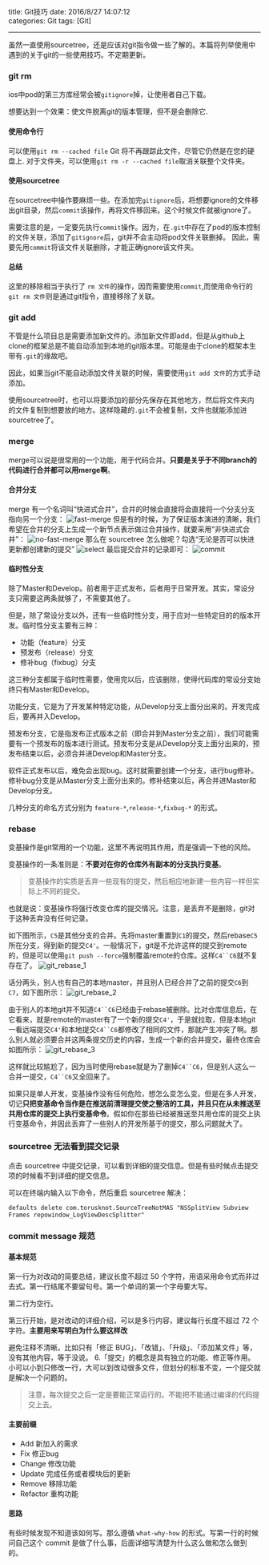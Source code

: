 title: Git技巧
date: 2016/8/27 14:07:12  
categories: Git
tags: [Git]

---

虽然一直使用sourcetree，还是应该对git指令做一些了解的。本篇将列举使用中遇到的关于git的一些使用技巧。不定期更新。

<!--more-->

### git rm
ios中pod的第三方库经常会被`gitignore`掉，让使用者自己下载。

想要达到一个效果：使文件脱离git的版本管理，但不是会删除它.



#### 使用命令行
可以使用`git rm --cached file`
Git 将不再跟踪此文件，尽管它仍然是在您的硬盘上.
对于文件夹，可以使用`git rm -r --cached file`取消关联整个文件夹。

#### 使用sourcetree
在sourcetree中操作要麻烦一些。在添加完`gitignore`后，将想要ignore的文件移出git目录，然后`commit`该操作，再将文件移回来。这个时候文件就被ignore了。

需要注意的是，一定要先执行`commit`操作。因为，在`.git`中存在了pod的版本控制的文件关联，添加了`gitignore`后，git并不会主动将pod文件关联删掉。
因此，需要先用`commit`将该文件关联删除，才能正确ignore该文件夹。

#### 总结
这里的移除相当于执行了 `rm 文件`的操作，因而需要使用`commit`,而使用命令行的`git rm 文件`则是通过git指令，直接移除了关联。

### git add
不管是什么项目总是需要添加新文件的。添加新文件即add，但是从github上clone的框架总是不能自动添加到本地的git版本里。可能是由于clone的框架本生带有`.git`的缘故吧。

因此，如果当git不能自动添加文件关联的时候，需要使用`git add 文件`的方式手动添加。

使用sourcetree时，也可以将要添加的部分先保存在其他地方，然后将文件夹内的文件复制到想要放的地方。这样隐藏的`.git`不会被复制，文件也就能添加进sourcetree了。

### merge
merge可以说是很常用的一个功能，用于代码合并。**只要是关乎于不同branch的代码进行合并都可以用merge啊**。

#### 合并分支
merge 有一个名词叫“快进式合并”，合并的时候会直接将会直接将一个分支分支指向另一个分支：
![fast-merge](https://github.com/zhang759740844/MyImgs/blob/master/MyBlog/fast-merge.png?raw=true)
但是有的时候，为了保证版本演进的清晰，我们希望在合并的分支上生成一个新节点表示做过合并操作，就要采用“非快进式合并”：
![no-fast-merge](https://github.com/zhang759740844/MyImgs/blob/master/MyBlog/not-fast-merge.png?raw=true)
那么在 sourcetree 怎么做呢？勾选“无论是否可以快进更新都创建新的提交”
![select](https://github.com/zhang759740844/MyImgs/blob/master/MyBlog/not-fast-merge2.png?raw=true)
最后提交合并的记录即可：
![commit](https://github.com/zhang759740844/MyImgs/blob/master/MyBlog/not-fast-merge3.png?raw=true)

#### 临时性分支
除了Master和Develop。前者用于正式发布，后者用于日常开发。其实，常设分支只需要这两条就够了，不需要其他了。

但是，除了常设分支以外，还有一些临时性分支，用于应对一些特定目的的版本开发。临时性分支主要有三种：
- 功能（feature）分支
- 预发布（release）分支
- 修补bug（fixbug）分支

这三种分支都属于临时性需要，使用完以后，应该删除，使得代码库的常设分支始终只有Master和Develop。

功能分支，它是为了开发某种特定功能，从Develop分支上面分出来的。开发完成后，要再并入Develop。

预发布分支，它是指发布正式版本之前（即合并到Master分支之前），我们可能需要有一个预发布的版本进行测试。预发布分支是从Develop分支上面分出来的，预发布结束以后，必须合并进Develop和Master分支。

软件正式发布以后，难免会出现bug。这时就需要创建一个分支，进行bug修补。修补bug分支是从Master分支上面分出来的。修补结束以后，再合并进Master和Develop分支。

几种分支的命名方式分别为 `feature-*`,`release-*`,`fixbug-*` 的形式。

### rebase
变基操作是git常用的一个功能，这里不再说明其作用，而是强调一下他的风险。

变基操作的一条准则是：**不要对在你的仓库外有副本的分支执行变基**。

> 变基操作的实质是丢弃一些现有的提交，然后相应地新建一些内容一样但实际上不同的提交。

也就是说：变基操作将强行改变仓库的提交情况。注意，是丢弃不是删除，git对于这种丢弃没有任何记录。

如下图所示，`C5`是其他分支的合并。先将master重置到`C1`的提交，然后rebase`C5`所在分支，得到新的提交`C4'`。一般情况下，git是不允许这样的提交到remote的，但是可以使用`git push --force`强制覆盖remote的仓库。这样`C4``C6`就不复存在了。
![git_rebase_1](https://github.com/zhang759740844/MyImgs/blob/master/MyBlog/git_rebase_1.png?raw=true)

话分两头，别人也有自己的本地master，并且别人已经合并了之前的提交`C6`到`C7`，如下图所示：
![git_rebase_2](https://github.com/zhang759740844/MyImgs/blob/master/MyBlog/git_rebase_2.png?raw=true)

由于别人的本地git并不知道`C4``C6`已经由于rebase被删除。比对仓库信息后，在它看来，就是remote的master有了一个新的提交`C4'`，于是就拉取，但是本地git一看远端提交`C4'`和本地提交`C4``C6`都修改了相同的文件，那就产生冲突了啊。那么别人就必须要合并这两条提交历史的内容，生成一个新的合并提交，最终仓库会如图所示：
![git_rebase_3](https://github.com/zhang759740844/MyImgs/blob/master/MyBlog/git_rebase_3.png?raw=true)

这样就比较尴尬了，因为当时使用rebase就是为了删掉`C4``C6`，但是别人这么一合并一提交，`C4``C6`又全回来了。

如果只是单人开发，变基操作没有任何危险，想怎么变怎么变。但是在多人开发，切记**只把变基命令当作是在推送前清理提交使之整洁的工具，并且只在从未推送至共用仓库的提交上执行变基命令**。假如你在那些已经被推送至共用仓库的提交上执行变基命令，并因此丢弃了一些别人的开发所基于的提交，那么问题就大了。

### sourcetree 无法看到提交记录

点击 sourcetree 中提交记录，可以看到详细的提交信息。但是有些时候点击提交项的时候看不到详细的提交信息。

可以在终端内输入以下命令，然后重启 sourcetree 解决：

```
defaults delete com.torusknot.SourceTreeNotMAS "NSSplitView Subview Frames repowindow_LogViewDescSplitter"
```


### commit message 规范

#### 基本规范

第一行为对改动的简要总结，建议长度不超过 50 个字符，用语采用命令式而非过去式。第一行结尾不要留句号。第一个单词的第一个字母要大写。

第二行为空行。

第三行开始，是对改动的详细介绍，可以是多行内容，建议每行长度不超过 72 个字符。**主要用来写明白为什么要这样改**

避免注释不清晰。比如只有「修正 BUG」、「改错」、「升级」、「添加某文件」等，没有其他内容，等于没说。 6.「提交」的概念是具有独立的功能、修正等作用。小可以小到只修改一行，大可以到改动很多文件，但划分的标准不变，一个提交就是解决一个问题的。

> 注意，每次提交之后一定是要能正常运行的。不能把不能通过编译的代码提交上去。

#### 主要前缀

- Add 新加入的需求
- Fix  修正bug
- Change 修改功能
- Update 完成任务或者模块后的更新
- Remove 移除功能
- Refactor 重构功能


#### 思路

有些时候发现不知道该如何写。那么遵循 `what-why-how` 的形式。写第一行的时候问自己这个 commit 是做了什么事，后面详细写清楚为什么这么做和怎么做到的。

